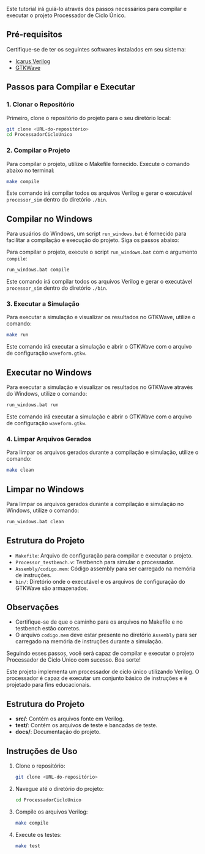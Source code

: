 Este tutorial irá guiá-lo através dos passos necessários para compilar e executar o projeto Processador de Ciclo Único.

## Pré-requisitos

Certifique-se de ter os seguintes softwares instalados em seu sistema:
- [Icarus Verilog](https://steveicarus.github.io/iverilog/usage/installation.html)
- [GTKWave](http://gtkwave.sourceforge.net/)

## Passos para Compilar e Executar

### 1. Clonar o Repositório

Primeiro, clone o repositório do projeto para o seu diretório local:

```sh
git clone <URL-do-repositório>
cd ProcessadorCicloUnico
```

### 2. Compilar o Projeto

Para compilar o projeto, utilize o Makefile fornecido. Execute o comando abaixo no terminal:

```sh
make compile
```

Este comando irá compilar todos os arquivos Verilog e gerar o executável `processor_sim` dentro do diretório `./bin`.

## Compilar no Windows

Para usuários do Windows, um script `run_windows.bat` é fornecido para facilitar a compilação e execução do projeto. Siga os passos abaixo:

Para compilar o projeto, execute o script `run_windows.bat` com o argumento `compile`:

```sh
run_windows.bat compile
```

Este comando irá compilar todos os arquivos Verilog e gerar o executável `processor_sim` dentro do diretório `./bin`.

### 3. Executar a Simulação

Para executar a simulação e visualizar os resultados no GTKWave, utilize o comando:

```sh
make run
```

Este comando irá executar a simulação e abrir o GTKWave com o arquivo de configuração `waveform.gtkw`.

## Executar no Windows

Para executar a simulação e visualizar os resultados no GTKWave através do Windows, utilize o comando:

```sh
run_windows.bat run
```

Este comando irá executar a simulação e abrir o GTKWave com o arquivo de configuração `waveform.gtkw`.

### 4. Limpar Arquivos Gerados

Para limpar os arquivos gerados durante a compilação e simulação, utilize o comando:

```sh
make clean
```

## Limpar no Windows

Para limpar os arquivos gerados durante a compilação e simulação no Windows, utilize o comando:

```sh
run_windows.bat clean
```

## Estrutura do Projeto

- `Makefile`: Arquivo de configuração para compilar e executar o projeto.
- `Processor_testbench.v`: Testbench para simular o processador.
- `Assembly/codigo.mem`: Código assembly para ser carregado na memória de instruções.
- `bin/`: Diretório onde o executável e os arquivos de configuração do GTKWave são armazenados.

## Observações

- Certifique-se de que o caminho para os arquivos no Makefile e no testbench estão corretos.
- O arquivo `codigo.mem` deve estar presente no diretório `Assembly` para ser carregado na memória de instruções durante a simulação.

Seguindo esses passos, você será capaz de compilar e executar o projeto Processador de Ciclo Único com sucesso. Boa sorte!

Este projeto implementa um processador de ciclo único utilizando Verilog. O processador é capaz de executar um conjunto básico de instruções e é projetado para fins educacionais.

## Estrutura do Projeto

- **src/**: Contém os arquivos fonte em Verilog.
- **test/**: Contém os arquivos de teste e bancadas de teste.
- **docs/**: Documentação do projeto.

## Instruções de Uso

1. Clone o repositório:
    ```sh
    git clone <URL-do-repositório>
    ```
2. Navegue até o diretório do projeto:
    ```sh
    cd ProcessadorCicloUnico
    ```
3. Compile os arquivos Verilog:
    ```sh
    make compile
    ```
4. Execute os testes:
    ```sh
    make test
    ```


